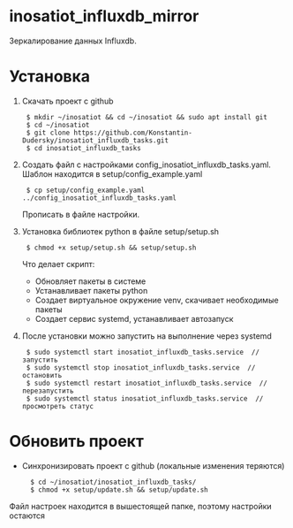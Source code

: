 # inosatiot_influxdb_mirror

Зеркалирование данных Influxdb.

# Установка
1. Скачать проект с github
   
        $ mkdir ~/inosatiot && cd ~/inosatiot && sudo apt install git
        $ cd ~/inosatiot
        $ git clone https://github.com/Konstantin-Dudersky/inosatiot_influxdb_tasks.git
        $ cd inosatiot_influxdb_tasks

2. Создать файл с настройками config_inosatiot_influxdb_tasks.yaml. Шаблон находится в setup/config_example.yaml
       
        $ cp setup/config_example.yaml ../config_inosatiot_influxdb_tasks.yaml

   Прописать в файле настройки.


3. Установка библиотек python в файле setup/setup.sh
   
        $ chmod +x setup/setup.sh && setup/setup.sh

   Что делает скрипт:
   - Обновляет пакеты в системе
   - Устанавливает пакеты python
   - Создает виртуальное окружение venv, скачивает необходимые пакеты
   - Создает сервис systemd, устанавливает автозапуск
    
    
4. После установки можно запустить на выполнение через systemd
   
        $ sudo systemctl start inosatiot_influxdb_tasks.service  // запустить
        $ sudo systemctl stop inosatiot_influxdb_tasks.service  // остановить
        $ sudo systemctl restart inosatiot_influxdb_tasks.service  // перезапустить
        $ sudo systemctl status inosatiot_influxdb_tasks.service  // просмотреть статус

# Обновить проект
- Синхронизировать проект с github (локальные изменения теряются)
   
        $ cd ~/inosatiot/inosatiot_influxdb_tasks/
        $ chmod +x setup/update.sh && setup/update.sh

Файл настроек находится в вышестоящей папке, поэтому настройки остаются